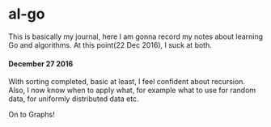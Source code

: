 # al-go

This is basically my journal, here I am gonna record my notes about learning Go and algorithms.
At this point(22 Dec 2016), I suck at both.

#### December 27 2016

With sorting completed, basic at least, I feel confident about recursion. Also, I now know
when to apply what, for example what to use for random data, for uniformly distributed data etc.

On to Graphs!
